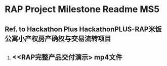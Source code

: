 # RAP Project Milestone Readme MS5



## Ref. to Hackathon Plus HackathonPLUS-RAP米饭公寓小产权房产确权与交易流转项目



1. ## <<RAP完整产品交付演示>  mp4文件

   